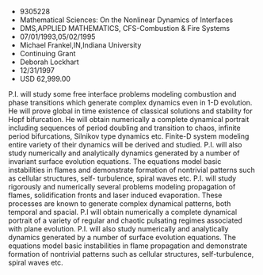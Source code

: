 
* 9305228
* Mathematical Sciences: On the Nonlinear Dynamics of Interfaces
* DMS,APPLIED MATHEMATICS, CFS-Combustion & Fire Systems
* 07/01/1993,05/02/1995
* Michael Frankel,IN,Indiana University
* Continuing Grant
* Deborah Lockhart
* 12/31/1997
* USD 62,999.00

P.I. will study some free interface problems modeling combustion and phase
transitions which generate complex dynamics even in 1-D evolution. He will prove
global in time existence of classical solutions and stability for Hopf
bifurcation. He will obtain numerically a complete dynamical portrait including
sequences of period doubling and transition to chaos, infinite period
bifurcations, Silnikov type dynamics etc. Finite-D system modeling entire
variety of their dynamics will be derived and studied. P.I. will also study
numerically and analytically dynamics generated by a number of invariant surface
evolution equations. The equations model basic instabilities in flames and
demonstrate formation of nontrivial patterns such as cellular structures, self-
turbulence, spiral waves etc. P.I. will study rigorously and numerically several
problems modeling propagation of flames, solidification fronts and laser induced
evaporation. These processes are known to generate complex dynamical patterns,
both temporal and spacial. P.I will obtain numerically a complete dynamical
portrait of a variety of regular and chaotic pulsating regimes associated with
plane evolution. P.I. will also study numerically and analytically dynamics
generated by a number of surface evolution equations. The equations model basic
instabilities in flame propagation and demonstrate formation of nontrivial
patterns such as cellular structures, self-turbulence, spiral waves etc.
